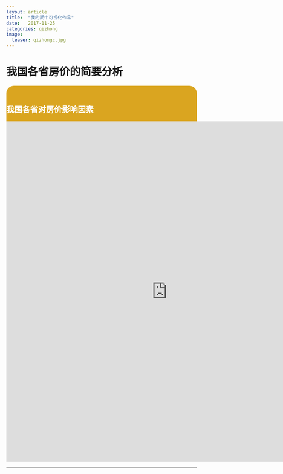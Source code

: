 ```yaml
---
layout: article
title:  "我的期中可视化作品"
date:   2017-11-25
categories: qizhong
image:
  teaser: qizhongc.jpg
---
```



# 我国各省房价的简要分析

<div class="col-md-8" markdown="1">
<div style="background: #DAA520; color:white;border-radius:20px">
    <h2>我国各省对房价影响因素</h2>
<iframe 
src="https://public.tableau.com/views/GDPHP/1_1?:embed=y&:display_count=yes/sheet4?:embed=y&:display_count=yes&publish=yes/Dashboard1?:showVizHome=no&:embed=truehttps://public.tableau.com/shared/DJPSG6CX9?:display_count=yes" width="850px" height="900px" frameborder="0">
</iframe>



</div>
</div>


---
